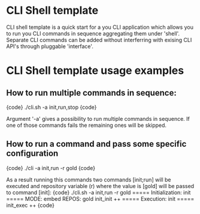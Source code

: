 # CLI Shell template
CLI shell template is a quick start for a you CLI application which allows you to run you CLI commands in sequence aggregating them under 'shell'.
Separate CLI commands can be added without interferring with exising CLI API's through pluggable 'interface'.

# CLI Shell template usage examples
## How to run multiple commands in sequence:
{code}
./cli.sh -a init,run,stop
{code}

Argument '-a' gives a possibility to run multiple commands in sequence. If one of those commands fails the remaining ones will be skipped.

## How to run a command and pass some specific configuration
{code}
./cli -a init,run -r gold
{code}

As a result running this commands two commands [init;run] will be executed and repository variable (r) where the value is [gold] will be passed to command [init]:
{code}
./cli.sh -a init,run -r gold
===== Initialization: init =====
MODE: embed
REPOS: gold
init_init ++
===== Execution: init =====
init_exec ++
{code}
